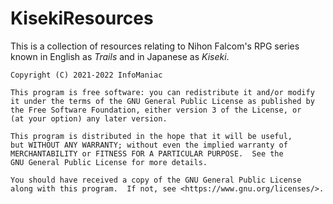 # KisekiResources

This is a collection of resources relating to Nihon Falcom's RPG series known in English as <i>Trails</i> and in Japanese as <i>Kiseki</i>.

    Copyright (C) 2021-2022 InfoManiac

    This program is free software: you can redistribute it and/or modify
    it under the terms of the GNU General Public License as published by
    the Free Software Foundation, either version 3 of the License, or
    (at your option) any later version.

    This program is distributed in the hope that it will be useful,
    but WITHOUT ANY WARRANTY; without even the implied warranty of
    MERCHANTABILITY or FITNESS FOR A PARTICULAR PURPOSE.  See the
    GNU General Public License for more details.

    You should have received a copy of the GNU General Public License
    along with this program.  If not, see <https://www.gnu.org/licenses/>.
